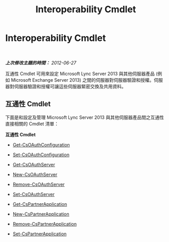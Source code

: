 ﻿---
title: Interoperability Cmdlet
TOCTitle: Interoperability Cmdlet
ms:assetid: 18444a0b-7b66-4540-a262-775ea10b3b7d
ms:mtpsurl: https://technet.microsoft.com/zh-tw/library/JJ204714(v=OCS.15)
ms:contentKeyID: 49290226
ms.date: 08/10/2015
mtps_version: v=OCS.15
ms.translationtype: HT
---

# Interoperability Cmdlet

 

_**上次修改主題的時間：** 2012-06-27_

互通性 Cmdlet 可用來設定 Microsoft Lync Server 2013 與其他伺服器產品 (例如 Microsoft Exchange Server 2013) 之間的伺服器對伺服器驗證和授權。伺服器對伺服器驗證和授權可讓這些伺服器緊密交換及共用資料。

## 互通性 Cmdlet

下面是和設定及管理 Microsoft Lync Server 2013 與其他伺服器產品間之互通性直接相關的 Cmdlet 清單：

**互通性 Cmdlet**

  - [Get-CsOAuthConfiguration](get-csoauthconfiguration.md)

  - [Set-CsOAuthConfiguration](set-csoauthconfiguration.md)

  - [Get-CsOAuthServer](get-csoauthserver.md)

  - [New-CsOAuthServer](new-csoauthserver.md)

  - [Remove-CsOAuthServer](remove-csoauthserver.md)

  - [Set-CsOAuthServer](set-csoauthserver.md)

  - [Get-CsPartnerApplication](get-cspartnerapplication.md)

  - [New-CsPartnerApplication](new-cspartnerapplication.md)

  - [Remove-CsPartnerApplication](remove-cspartnerapplication.md)

  - [Set-CsPartnerApplication](set-cspartnerapplication.md)

